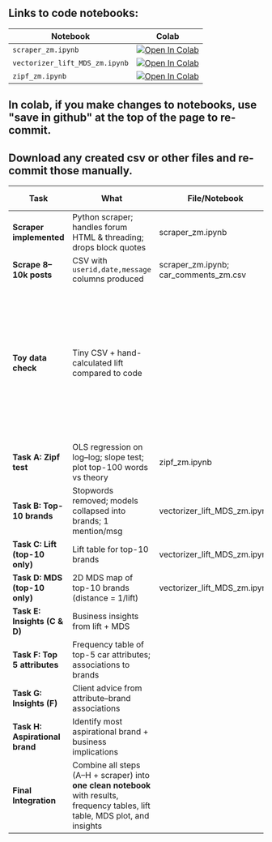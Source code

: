 ## Links to code notebooks:

| Notebook        | Colab |
|-----------------|-------|
| `scraper_zm.ipynb` | [![Open In Colab](https://colab.research.google.com/assets/colab-badge.svg)](https://colab.research.google.com/github/AHMerrill/Unstructured-Data-1/blob/main/scraper_zm.ipynb) | 
| `vectorizer_lift_MDS_zm.ipynb` | [![Open In Colab](https://colab.research.google.com/assets/colab-badge.svg)](https://colab.research.google.com/github/AHMerrill/Unstructured-Data-1/blob/main/vectorizer_lift_MDS_zm.ipynb) |
| `zipf_zm.ipynb` | [![Open In Colab](https://colab.research.google.com/assets/colab-badge.svg)](https://colab.research.google.com/github/AHMerrill/Unstructured-Data-1/blob/main/zipf_zm.ipynb) | 

## In colab, if you make changes to notebooks, use "save in github" at the top of the page to re-commit.
## Download any created csv or other files and re-commit those manually.


| Task                           | What                                                                                                                             | File/Notebook | Done by | Date | Validated by | Notes / PR |
| ------------------------------ | -------------------------------------------------------------------------------------------------------------------------------- | ------------- | ------- | ---- | ------------ | ---------- |
| **Scraper implemented**        | Python scraper; handles forum HTML & threading; drops block quotes                                                               | scraper_zm.ipynb              | Zan        | 4 Sep     |              |            |
| **Scrape 8–10k posts**         | CSV with `userid,date,message` columns produced                                                                                  |  scraper_zm.ipynb; car_comments_zm.csv             |  Zan       | 4 Sep     |              |            |
| **Toy data check**             | Tiny CSV + hand-calculated lift compared to code                                                                                 |               |         |      |              |  From Zan: I kind of did this, but I'm not sure I did it right... So TBD on whether all of my code is flawed...          |
| **Task A: Zipf test**          | OLS regression on log–log; slope test; plot top-100 words vs theory                                                              |  zipf_zm.ipynb             | Zan        | 4 Sep     |              |            |
| **Task B: Top-10 brands**      | Stopwords removed; models collapsed into brands; 1 mention/msg                                                                   | vectorizer_lift_MDS_zm.ipynb              | Zan        | 4 Sep      |              |            |
| **Task C: Lift (top-10 only)** | Lift table for top-10 brands                                                                                                     | vectorizer_lift_MDS_zm.ipynb              | Zan        | 4 Sep     |              |            |
| **Task D: MDS (top-10 only)**  | 2D MDS map of top-10 brands (distance = 1/lift)                                                                                  | vectorizer_lift_MDS_zm.ipynb              | Zan        | 4 Sep     |              |            |
| **Task E: Insights (C & D)**   | Business insights from lift + MDS                                                                                                |               |         |      |              |            |
| **Task F: Top 5 attributes**   | Frequency table of top-5 car attributes; associations to brands                                                                  |               |         |      |              |            |
| **Task G: Insights (F)**       | Client advice from attribute–brand associations                                                                                  |               |         |      |              |            |
| **Task H: Aspirational brand** | Identify most aspirational brand + business implications                                                                         |               |         |      |              |            |
| **Final Integration**          | Combine all steps (A–H + scraper) into **one clean notebook** with results, frequency tables, lift table, MDS plot, and insights |               |         |      |              |            |
